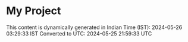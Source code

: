 # My Project

This content is dynamically generated in Indian Time (IST): 2024-05-26 03:29:33 IST
Converted to UTC: 2024-05-25 21:59:33 UTC

